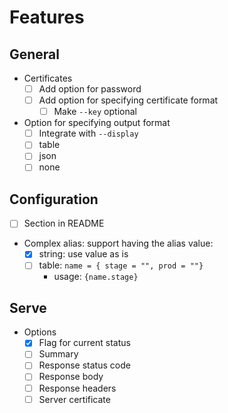 # Features

## General
- Certificates
  - [ ] Add option for password
  - [ ] Add option for specifying certificate format
    - [ ] Make `--key` optional
- Option for specifying output format
  - [ ] Integrate with `--display`
  - [ ] table
  - [ ] json
  - [ ] none

## Configuration
- [ ] Section in README
- Complex alias: support having the alias value:
  - [x] string: use value as is
  - [ ] table: `name = { stage = "", prod = ""}`
    - usage: `{name.stage}`

## Serve
- Options
  - [x] Flag for current status
  - [ ] Summary
  - [ ] Response status code
  - [ ] Response body
  - [ ] Response headers
  - [ ] Server certificate
